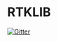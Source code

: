 # RTKLIB

[![Gitter](https://badges.gitter.im/Join%20Chat.svg)](https://gitter.im/emlid/RTKLIB?utm_source=badge&utm_medium=badge&utm_campaign=pr-badge&utm_content=badge)